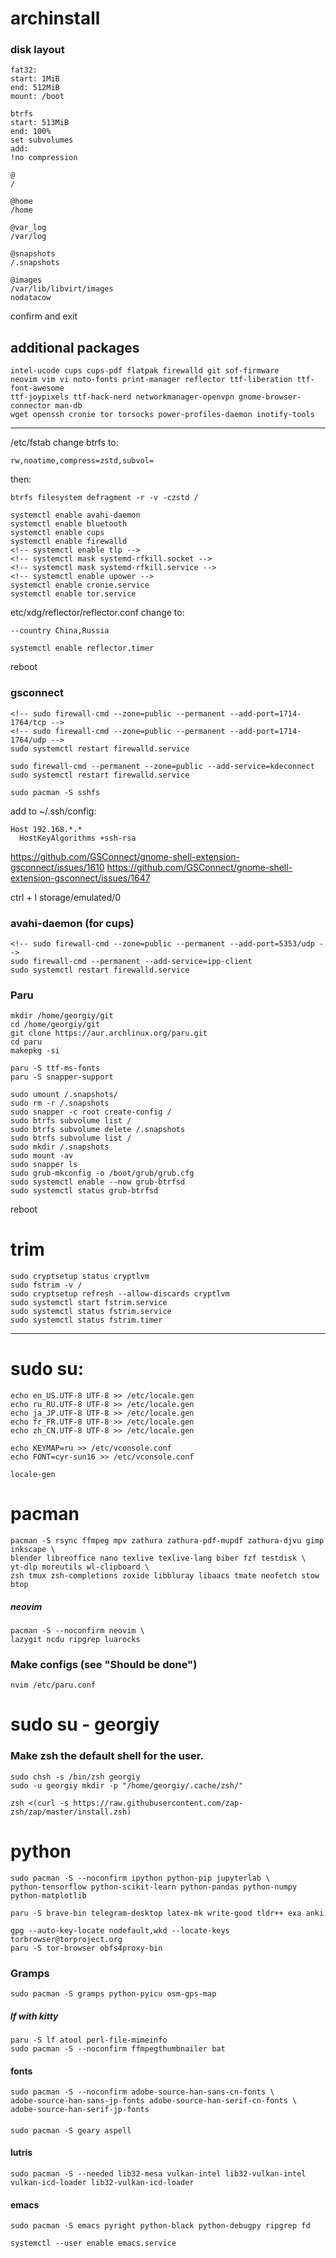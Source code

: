 # archinstall

### disk layout

    fat32:
    start: 1MiB
    end: 512MiB
    mount: /boot

    btrfs
    start: 513MiB
    end: 100%
    set subvolumes
    add:
    !no compression

    @
    /

    @home
    /home

    @var_log
    /var/log

    @snapshots
    /.snapshots

    @images
    /var/lib/libvirt/images
    nodatacow

confirm and exit

## additional packages

    intel-ucode cups cups-pdf flatpak firewalld git sof-firmware
    neovim vim vi noto-fonts print-manager reflector ttf-liberation ttf-font-awesome
    ttf-joypixels ttf-hack-nerd networkmanager-openvpn gnome-browser-connector man-db
    wget openssh cronie tor torsocks power-profiles-daemon inotify-tools

---

/etc/fstab change btrfs to:

    rw,noatime,compress=zstd,subvol=

then:

    btrfs filesystem defragment -r -v -czstd /

    systemctl enable avahi-daemon
    systemctl enable bluetooth
    systemctl enable cups
    systemctl enable firewalld
    <!-- systemctl enable tlp -->
    <!-- systemctl mask systemd-rfkill.socket -->
    <!-- systemctl mask systemd-rfkill.service -->
    <!-- systemctl enable upower -->
    systemctl enable cronie.service
    systemctl enable tor.service

etc/xdg/reflector/reflector.conf change to:

    --country China,Russia

    systemctl enable reflector.timer

reboot

### gsconnect

    <!-- sudo firewall-cmd --zone=public --permanent --add-port=1714-1764/tcp -->
    <!-- sudo firewall-cmd --zone=public --permanent --add-port=1714-1764/udp -->
    sudo systemctl restart firewalld.service

    sudo firewall-cmd --permanent --zone=public --add-service=kdeconnect
    sudo systemctl restart firewalld.service

    sudo pacman -S sshfs

add to ~/.ssh/config:

    Host 192.168.*.*
      HostKeyAlgorithms +ssh-rsa

https://github.com/GSConnect/gnome-shell-extension-gsconnect/issues/1610
https://github.com/GSConnect/gnome-shell-extension-gsconnect/issues/1647

ctrl + l
    storage/emulated/0


### avahi-daemon (for cups)

    <!-- sudo firewall-cmd --zone=public --permanent --add-port=5353/udp -->
    sudo firewall-cmd --permanent --add-service=ipp-client
    sudo systemctl restart firewalld.service

### Paru

    mkdir /home/georgiy/git
    cd /home/georgiy/git
    git clone https://aur.archlinux.org/paru.git
    cd paru
    makepkg -si

    paru -S ttf-ms-fonts
    paru -S snapper-support

    sudo umount /.snapshots/
    sudo rm -r /.snapshots
    sudo snapper -c root create-config /
    sudo btrfs subvolume list /
    sudo btrfs subvolume delete /.snapshots
    sudo btrfs subvolume list /
    sudo mkdir /.snapshots
    sudo mount -av
    sudo snapper ls
    sudo grub-mkconfig -o /boot/grub/grub.cfg
    sudo systemctl enable --now grub-btrfsd
    sudo systemctl status grub-btrfsd

reboot

# trim

    sudo cryptsetup status cryptlvm
    sudo fstrim -v /
    sudo cryptsetup refresh --allow-discards cryptlvm
    sudo systemctl start fstrim.service
    sudo systemctl status fstrim.service
    sudo systemctl status fstrim.timer

----

# sudo su:

    echo en_US.UTF-8 UTF-8 >> /etc/locale.gen
    echo ru_RU.UTF-8 UTF-8 >> /etc/locale.gen
    echo ja_JP.UTF-8 UTF-8 >> /etc/locale.gen
    echo fr_FR.UTF-8 UTF-8 >> /etc/locale.gen
    echo zh_CN.UTF-8 UTF-8 >> /etc/locale.gen

    echo KEYMAP=ru >> /etc/vconsole.conf
    echo FONT=cyr-sun16 >> /etc/vconsole.conf

    locale-gen

# pacman

    pacman -S rsync ffmpeg mpv zathura zathura-pdf-mupdf zathura-djvu gimp inkscape \
    blender libreoffice nano texlive texlive-lang biber fzf testdisk \
    yt-dlp moreutils wl-clipboard \
    zsh tmux zsh-completions zoxide libbluray libaacs tmate neofetch stow btop

##### neovim

    pacman -S --noconfirm neovim \
    lazygit ncdu ripgrep luarocks

### Make configs (see "Should be done")

    nvim /etc/paru.conf

# sudo su - georgiy

### Make zsh the default shell for the user.

    sudo chsh -s /bin/zsh georgiy
    sudo -u georgiy mkdir -p "/home/georgiy/.cache/zsh/"

    zsh <(curl -s https://raw.githubusercontent.com/zap-zsh/zap/master/install.zsh)

# python

    sudo pacman -S --noconfirm ipython python-pip jupyterlab \
    python-tensorflow python-scikit-learn python-pandas python-numpy python-matplotlib

    paru -S brave-bin telegram-desktop latex-mk write-good tldr++ exa anki

    gpg --auto-key-locate nodefault,wkd --locate-keys torbrowser@torproject.org
    paru -S tor-browser obfs4proxy-bin

### Gramps

    sudo pacman -S gramps python-pyicu osm-gps-map

##### lf with kitty

    paru -S lf atool perl-file-mimeinfo
    sudo pacman -S --noconfirm ffmpegthumbnailer bat

#### fonts

    sudo pacman -S --noconfirm adobe-source-han-sans-cn-fonts \
    adobe-source-han-sans-jp-fonts adobe-source-han-serif-cn-fonts \
    adobe-source-han-serif-jp-fonts

####

    sudo pacman -S geary aspell

#### lutris

    sudo pacman -S --needed lib32-mesa vulkan-intel lib32-vulkan-intel vulkan-icd-loader lib32-vulkan-icd-loader

#### emacs

    sudo pacman -S emacs pyright python-black python-debugpy ripgrep fd

    systemctl --user enable emacs.service

